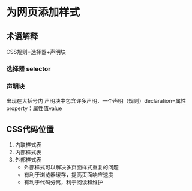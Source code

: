 # 为网页添加样式

## 术语解释
CSS规则=选择器+声明块

### 选择器 selector

### 声明块
出现在大括号内
声明块中包含许多声明，一个声明（规则）declaration=属性property：属性值value

## CSS代码位置
1. 内联样式表
2. 内部样式表
3. 外部样式表
    - 外部样式可以解决多页面样式重复的问题
    - 有利于浏览器缓存，提高页面响应速度
    - 有利于代码分离，利于阅读和维护

